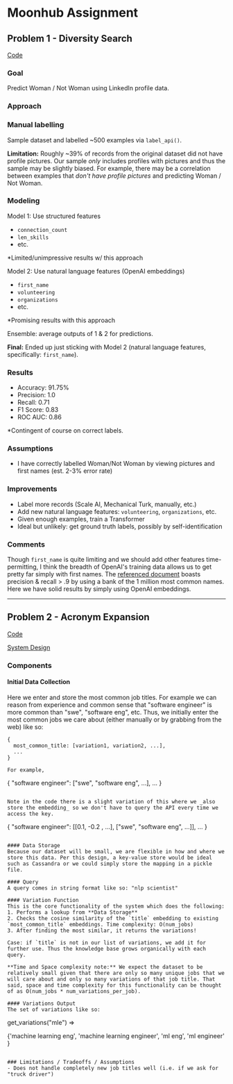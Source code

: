 # Moonhub Assignment

## Problem 1 - Diversity Search
[Code](https://github.com/grantgasser/moonhub/blob/master/Moonhub_Diversity_Search.ipynb)

### Goal
Predict Woman / Not Woman using LinkedIn profile data.

### Approach
### Manual labelling
Sample dataset and labelled ~500 examples via `label_api()`.

**Limitation:** Roughly ~39% of records from the original dataset did not have profile pictures. Our sample _only_ includes profiles with pictures and thus the sample may be slightly biased. For example, there may be a correlation between examples that _don't have profile pictures_ and predicting Woman / Not Woman.

### Modeling
Model 1: Use structured features
- `connection_count`
- `len_skills`
- etc.

*Limited/unimpressive results w/ this approach

Model 2: Use natural language features (OpenAI embeddings)
- `first_name`
- `volunteering`
- `organizations`
- etc.

*Promising results with this approach

Ensemble: average outputs of 1 & 2 for predictions.

**Final:** Ended up just sticking with Model 2 (natural language features, specifically: `first_name`).

### Results
- Accuracy: 91.75%
- Precision: 1.0
- Recall: 0.71
- F1 Score: 0.83
- ROC AUC: 0.86

*Contingent of course on correct labels.

### Assumptions
- I have correctly labelled Woman/Not Woman by viewing pictures and first names (est. 2-3% error rate) 

### Improvements
- Label more records (Scale AI, Mechanical Turk, manually, etc.)
- Add new natural language features: `volunteering`, `organizations`, etc.
- Given enough examples, train a Transformer
- Ideal but unlikely: get ground truth labels, possibly by self-identification


### Comments
Though `first_name` is quite limiting and we should add other features time-permitting, I think the breadth of OpenAI's training data allows us to get pretty far simply with first names. The [referenced document](https://help.seekout.com/help/360056161191-How-SeekOut-Diversity-Classifiers-Work) boasts precision & recall > .9 by using a bank of the 1 million most common names. Here we have solid results by simply using OpenAI embeddings. 

---------------------------------------------------------------------------

## Problem 2 - Acronym Expansion
[Code](https://github.com/grantgasser/moonhub/blob/master/Moonhub_Acronym_Expansion.ipynb)

[System Design](https://github.com/grantgasser/moonhub/blob/master/Acronym%20Expansion.drawio.pdf)

### Components

#### Initial Data Collection
Here we enter and store the most common job titles. For example we can reason from experience and common sense that "software engineer" is more common than "swe", "software eng", etc. Thus, we initially enter the most common jobs we care about (either manually or by grabbing from the web) like so:

```
{
  most_common_title: [variation1, variation2, ...],
  ...
}

For example,
```
{
  "software engineer": ["swe", "software eng", ...],
  ...
}
```

Note in the code there is a slight variation of this where we _also store the embedding_ so we don't have to query the API every time we access the key.
```
{
  "software engineer": [[0.1, -0.2 , ...], ["swe", "software eng", ...]],
  ...
}
```

#### Data Storage
Because our dataset will be small, we are flexible in how and where we store this data. Per this design, a key-value store would be ideal such as Cassandra or we could simply store the mapping in a pickle file.

#### Query
A query comes in string format like so: "nlp scientist"

#### Variation Function 
This is the core functionality of the system which does the following:
1. Performs a lookup from **Data Storage**
2. Checks the cosine similarity of the `title` embedding to existing `most_common_title` embeddings. Time complexity: O(num_jobs)
3. After finding the most similar, it returns the variations! 

Case: if `title` is not in our list of variations, we add it for further use. Thus the knowledge base grows organically with each query.

**Time and Space complexity note:** We expect the dataset to be relatively small given that there are only so many unique jobs that we will care about and only so many variations of that job title. That said, space and time complexity for this functionality can be thought of as O(num_jobs * num_variations_per_job).

#### Variations Output
The set of variations like so:
```
get_variations("mle") => 

{'machine learning eng',
  'machine learning engineer',
  'ml eng',
  'ml engineer'
 }
  ```

### Limitations / Tradeoffs / Assumptions
- Does not handle completely new job titles well (i.e. if we ask for "truck driver")

